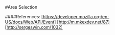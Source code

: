 #Area Selection


####References:
[https://developer.mozilla.org/en-US/docs/Web/API/Event]
[http://m.mkexdev.net/87]
[http://sergeswin.com/1032]
